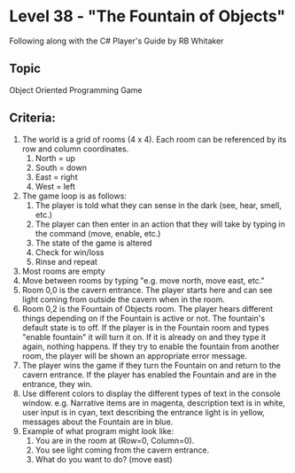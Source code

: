 # Level 38 - "The Fountain of Objects"
Following along with the C# Player's Guide by RB Whitaker
## Topic
Object Oriented Programming Game
## Criteria:
1. The world is a grid of rooms (4 x 4). Each room can be referenced by its row and column coordinates.
   1. North = up
   2. South = down
   3. East = right
   4. West = left
2. The game loop is as follows:
   1. The player is told what they can sense in the dark (see, hear, smell, etc.) 
   2. The player can then enter in an action that they will take  by typing in the command (move, enable, etc.)
   3. The state of the game is altered
   4. Check for win/loss
   5. Rinse and repeat
3. Most rooms are empty
4. Move between rooms by typing "e.g. move north, move east, etc."
5. Room 0,0 is the cavern entrance. The player starts here and can see light coming from outside the cavern when in the room.
6. Room 0,2 is the Fountain of Objects room. The player hears different things depending on if the Fountain is active or not. The fountain's default state is to off. If the player is in the Fountain room and types "enable fountain" it will turn it on. If it is already on and they type it again, nothing happens. If they try to enable the fountain from another room, the player will be shown an appropriate error message.
7. The player wins the game if they turn the Fountain on and return to the cavern entrance. If the player has enabled the Fountain and are in the entrance, they win.
8. Use different colors to display the different types of text in the console window. e.g. Narrative items are in magenta, description text is in white, user input is in cyan, text describing the entrance light is in yellow, messages about the Fountain are in blue.
9. Example of what program might look like:
   1. You are in the room at (Row=0, Column=0).
   2. You see light coming from the cavern entrance.
   3. What do you want to do? (move east)